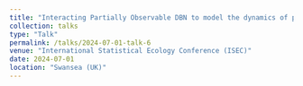 ```yaml
---
title: "Interacting Partially Observable DBN to model the dynamics of partially observable metapopulations: opportunities and open challenges"
collection: talks
type: "Talk"
permalink: /talks/2024-07-01-talk-6
venue: "International Statistical Ecology Conference (ISEC)"
date: 2024-07-01
location: "Swansea (UK)"
---
```



